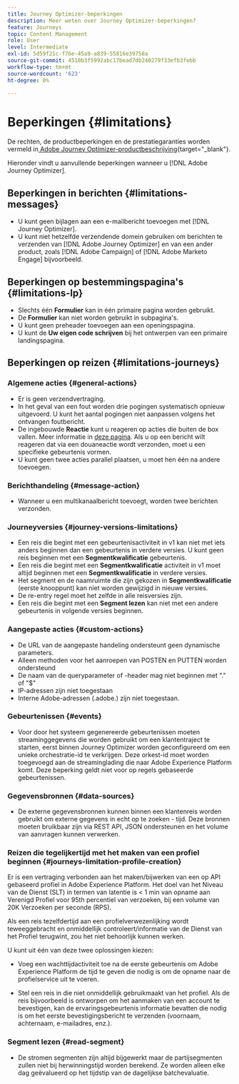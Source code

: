 ```yaml
---
title: Journey Optimizer-beperkingen
description: Meer weten over Journey Optimizer-beperkingen?
feature: Journeys
topic: Content Management
role: User
level: Intermediate
exl-id: 5d59f21c-f76e-45a9-a839-55816e39758a
source-git-commit: 4510b3f5992abc17bead7db240279f33efb3febb
workflow-type: tm+mt
source-wordcount: '623'
ht-degree: 0%

---
```


# Beperkingen {#limitations}

De rechten, de productbeperkingen en de prestatiegaranties worden vermeld in[ Adobe Journey Optimizer-productbeschrijving](https://helpx.adobe.com/legal/product-descriptions/adobe-journey-optimizer.html){target=&quot;_blank&quot;}.

Hieronder vindt u aanvullende beperkingen wanneer u [!DNL Adobe Journey Optimizer].

## Beperkingen in berichten {#limitations-messages}

* U kunt geen bijlagen aan een e-mailbericht toevoegen met [!DNL Journey Optimizer].
* U kunt niet hetzelfde verzendende domein gebruiken om berichten te verzenden van [!DNL Adobe Journey Optimizer] en van een ander product, zoals [!DNL Adobe Campaign] of [!DNL Adobe Marketo Engage] bijvoorbeeld.

## Beperkingen op bestemmingspagina&#39;s {#limitations-lp}

* Slechts één **Formulier** kan in één primaire pagina worden gebruikt.
* De **Formulier** kan niet worden gebruikt in subpagina&#39;s.
* U kunt geen preheader toevoegen aan een openingspagina.
* U kunt de **Uw eigen code schrijven** bij het ontwerpen van een primaire landingspagina.

## Beperkingen op reizen {#limitations-journeys}

### Algemene acties {#general-actions}

* Er is geen verzendvertraging.
* In het geval van een fout worden drie pogingen systematisch opnieuw uitgevoerd. U kunt het aantal pogingen niet aanpassen volgens het ontvangen foutbericht.
* De ingebouwde **Reactie** kunt u reageren op acties die buiten de box vallen. Meer informatie in [deze pagina](../building-journeys/reaction-events.md). Als u op een bericht wilt reageren dat via een douaneactie wordt verzonden, moet u een specifieke gebeurtenis vormen.
* U kunt geen twee acties parallel plaatsen, u moet hen één na andere toevoegen.

### Berichthandeling {#message-action}

* Wanneer u een multikanaalbericht toevoegt, worden twee berichten verzonden.

### Journeyversies {#journey-versions-limitations}

* Een reis die begint met een gebeurtenisactiviteit in v1 kan niet met iets anders beginnen dan een gebeurtenis in verdere versies. U kunt geen reis beginnen met een **Segmentkwalificatie** gebeurtenis.
* Een reis die begint met een **Segmentkwalificatie** activiteit in v1 moet altijd beginnen met een **Segmentkwalificatie** in verdere versies.
* Het segment en de naamruimte die zijn gekozen in **Segmentkwalificatie** (eerste knooppunt) kan niet worden gewijzigd in nieuwe versies.
* De re-entry regel moet het zelfde in alle reisversies zijn.
* Een reis die begint met een **Segment lezen** kan niet met een andere gebeurtenis in volgende versies beginnen.

### Aangepaste acties {#custom-actions}

* De URL van de aangepaste handeling ondersteunt geen dynamische parameters.
* Alleen methoden voor het aanroepen van POSTEN en PUTTEN worden ondersteund
* De naam van de queryparameter of -header mag niet beginnen met &quot;.&quot; of &quot;$&quot;
* IP-adressen zijn niet toegestaan
* Interne Adobe-adressen (.adobe.) zijn niet toegestaan.

### Gebeurtenissen {#events}

* Voor door het systeem gegenereerde gebeurtenissen moeten streaminggegevens die worden gebruikt om een klantentraject te starten, eerst binnen Journey Optimizer worden geconfigureerd om een unieke orchestratie-id te verkrijgen. Deze orkest-id moet worden toegevoegd aan de streaminglading die naar Adobe Experience Platform komt. Deze beperking geldt niet voor op regels gebaseerde gebeurtenissen.

### Gegevensbronnen {#data-sources}

* De externe gegevensbronnen kunnen binnen een klantenreis worden gebruikt om externe gegevens in echt op te zoeken - tijd. Deze bronnen moeten bruikbaar zijn via REST API, JSON ondersteunen en het volume van aanvragen kunnen verwerken.

### Reizen die tegelijkertijd met het maken van een profiel beginnen {#journeys-limitation-profile-creation}

Er is een vertraging verbonden aan het maken/bijwerken van een op API gebaseerd profiel in Adobe Experience Platform. Het doel van het Niveau van de Dienst (SLT) in termen van latentie is &lt; 1 min van opname aan Verenigd Profiel voor 95th percentiel van verzoeken, bij een volume van 20K Verzoeken per seconde (RPS).

Als een reis tezelfdertijd aan een profielverwezenlijking wordt teweeggebracht en onmiddellijk controleert/informatie van de Dienst van het Profiel terugwint, zou het niet behoorlijk kunnen werken.

U kunt uit één van deze twee oplossingen kiezen:

* Voeg een wachttijdactiviteit toe na de eerste gebeurtenis om Adobe Experience Platform de tijd te geven die nodig is om de opname naar de profielservice uit te voeren.

* Stel een reis in die niet onmiddellijk gebruikmaakt van het profiel. Als de reis bijvoorbeeld is ontworpen om het aanmaken van een account te bevestigen, kan de ervaringsgebeurtenis informatie bevatten die nodig is om het eerste bevestigingsbericht te verzenden (voornaam, achternaam, e-mailadres, enz.).

### Segment lezen {#read-segment}

* De stromen segmenten zijn altijd bijgewerkt maar de partijsegmenten zullen niet bij herwinningstijd worden berekend. Ze worden alleen elke dag geëvalueerd op het tijdstip van de dagelijkse batchevaluatie.
